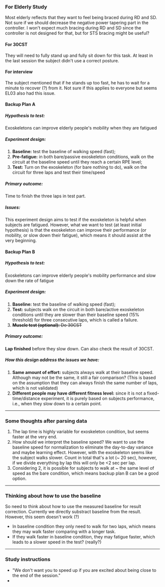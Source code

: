 
### For Elderly Study
Most elderly reflects that they want to feel being braced during RD and SD. Not sure if we should decrease the negative power tapering part in the controller.
I won't expect much bracing during RD and SD since the controller is not designed for that, but for STS bracing might be useful?

#### For 30CST
They will need to fully stand up and fully sit down for this task. At least in the last session the subject didn't use a correct posture.

#### For interview
The subject mentioned that if he stands up too fast, he has to wait for a minute to recover (?) from it. Not sure if this applies to everyone but seems EL03 also had this issue.

#### Backup Plan A
##### Hypothesis to test:
Exoskeletons can improve elderly people's mobility when they are fatigued
##### Experiment design:
1. **Baseline:** test the baseline of walking speed (fast);
2. **Pre-fatigue:** in both bare/passive exoskeleton conditions, walk on the circuit at the baseline speed until they reach a certain RPE level;
3. **Test:** Turn on the exoskeleton (for bare nothing to do), walk on the circuit for three laps and test their time/speed
##### Primary outcome:
Time to finish the three laps in test part.
##### Issues:
This experiment design aims to test if the exoskeleton is helpful when subjects are fatigued. However, what we want to test (at least initial hypothesis) is that the exoskeleton can improve their performance (or mobility, or slow down their fatigue), which means it should assist at the very beginning.

#### Backup Plan B
##### Hypothesis to test:
Exoskeletons can improve elderly people's mobility performance and slow down the rate of fatigue
##### Experiment design:
1. **Baseline:** test the baseline of walking speed (fast);
2. **Test:** subjects walk on the circuit in both bare/active exoskeleton conditions until they are slower than their baseline speed (15% threshold) for three consecutive laps, which is called a failure.
3. ~~**Muscle test (optional):** Do 30CST~~
##### Primary outcome:
**Lap finished** before they slow down. Can also check the result of 30CST.
##### How this design address the issues we have:
1. **Same amount of effort:** subjects always walk at their baseline speed. Although may not be the same, it still a fair comparison? (This is based on the assumption that they can always finish the same number of laps, which is not validated)
2. **Different people may have different fitness level:** since it is not a fixed-time/distance experiment, it is purely based on subjects performance, i.e., when they slow down to a certain point.


***
### Some thoughts after parsing data
1. The lap time is highly variable for exoskeleton condition, but seems faster at the very end.
2. How should we interpret the baseline speed? We want to use the baseline speed for normalization to eliminate the day-to-day variance and maybe learning effect. However, with the exoskeleton seems like the subject walks slower. Count in total that's a lot (~ 20 sec), however, if we divide everything by lap this will only be <2 sec per lap.
3. Considering 2, it is possible for subjects to walk at ~ the same level of speed as the bare condition, which means backup plan B can be a good option.

***
### Thinking about how to use the baseline

So need to think about how to use the measured baseline for result correction. Currently we directly substract baseline from the result. However, this seem doesn't work (?)
- In baseline condition they only need to walk for two laps, which means they may walk faster comparing with a longer task.
- If they walk faster in baseline condition, they may fatigue faster, which leads to a slower speed in the test? (really?)

***
### Study instructions
- "We don't want you to speed up if you are excited about being close to the end of the session."
- 